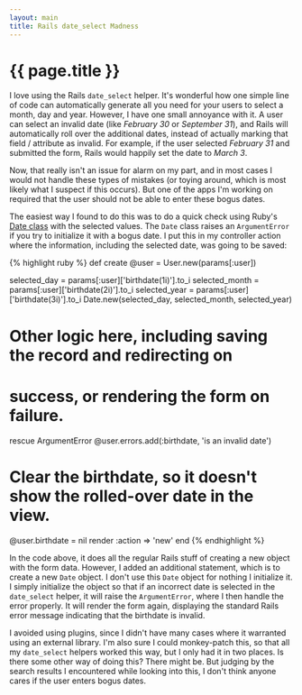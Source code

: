 ```yaml
---
layout: main
title: Rails date_select Madness
---
```

# {{ page.title }}

I love using the Rails `date_select` helper. It's wonderful how one simple line of code can automatically generate all you need for your users to select a month, day and year. However, I have one small annoyance with it. A user can select an invalid date (like *February 30* or *September 31*), and Rails will automatically roll over the additional dates, instead of actually marking that field / attribute as invalid. For example, if the user selected *February 31* and submitted the form, Rails would happily set the date to *March 3*.

Now, that really isn't an issue for alarm on my part, and in most cases I would not handle these types of mistakes (or toying around, which is most likely what I suspect if this occurs). But one of the apps I'm working on required that the user should not be able to enter these bogus dates.

The easiest way I found to do this was to do a quick check using Ruby's [Date class](http://www.ruby-doc.org/core/classes/Date.html) with the selected values. The `Date` class raises an `ArgumentError` if you try to initialize it with a bogus date. I put this in my controller action where the information, including the selected date, was going to be saved:


{% highlight ruby %}
def create
  @user = User.new(params[:user])

  selected_day = params[:user]['birthdate(1i)'].to_i
  selected_month = params[:user]['birthdate(2i)'].to_i
  selected_year = params[:user]['birthdate(3i)'].to_i
  Date.new(selected_day, selected_month, selected_year)
  
  # Other logic here, including saving the record and redirecting on
  # success, or rendering the form on failure.
rescue ArgumentError
  @user.errors.add(:birthdate, 'is an invalid date')
  # Clear the birthdate, so it doesn't show the rolled-over date in the view.
  @user.birthdate = nil
  render :action => 'new'
end
{% endhighlight %}

In the code above, it does all the regular Rails stuff of creating a new object with the form data. However, I added an additional statement, which is to create a new `Date` object. I don't use this `Date` object for nothing I initialize it. I simply initialize the object so that if an incorrect date is selected in the `date_select` helper, it will raise the `ArgumentError`, where I then handle the error properly. It will render the form again, displaying the standard Rails error message indicating that the birthdate is invalid.

I avoided using plugins, since I didn't have many cases where it warranted using an external library. I'm also sure I could monkey-patch this, so that all my `date_select` helpers worked this way, but I only had it in two places. Is there some other way of doing this? There might be. But judging by the search results I encountered while looking into this, I don't think anyone cares if the user enters bogus dates.